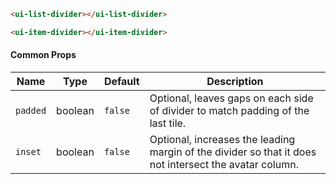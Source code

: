 ```html
<ui-list-divider></ui-list-divider>

<ui-item-divider></ui-item-divider>
```

#### Common Props

| Name     | Type    | Default | Description                                                                                            |
| -------- | ------- | ------- | ------------------------------------------------------------------------------------------------------ |
| `padded` | boolean | `false` | Optional, leaves gaps on each side of divider to match padding of the last tile.                       |
| `inset`  | boolean | `false` | Optional, increases the leading margin of the divider so that it does not intersect the avatar column. |
